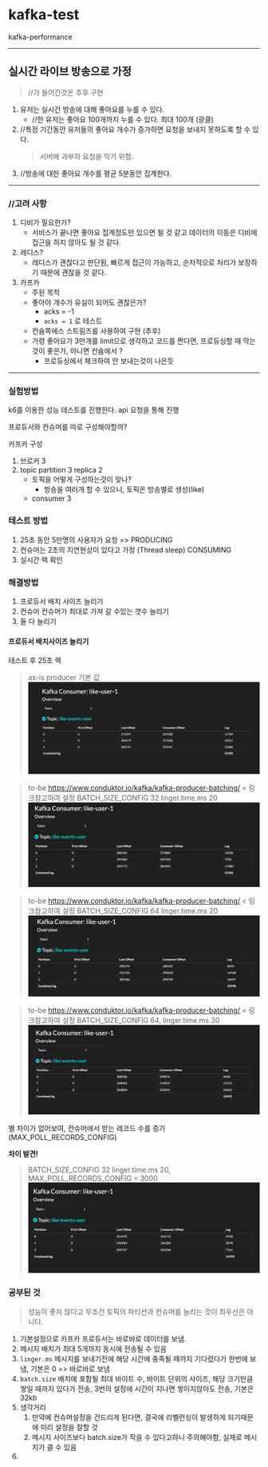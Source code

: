 # kafka-test
kafka-performance

<hr>

## 실시간 라이브 방송으로 가정
> //가 들어간것은 추후 구현

1. 유저는 실시간 방송에 대해 좋아요를 누를 수 있다.
   - //한 유저는 좋아요 100개까지 누를 수 있다. 최대 100개 (광클) 
2. //특정 기간동안 유저들의 좋아요 개수가 증가하면 요청을 보내지 못하도록 할 수 있다.
    > 서버에 과부하 요청을 막기 위함.
3. //방송에 대한 좋아요 개수를 평균 5분동안 집계한다.

<hr>

### //고려 사항

1. 디비가 필요한가?
   - 서비스가 끝나면 좋아요 집계정도만 있으면 될 것 같고 데이터의 이동은 디비에 접근을 하지 않아도 될 것 같다.
2. 레디스? 
   - 레디스가 괜찮다고 판단됨, 빠르게 접근이 가능하고, 순차적으로 처리가 보장하기 때문에 괜찮을 것 같다.
3. 카프카
    - 주된 목적
    - 좋아야 개수가 유실이 되어도 괜찮은가? 
      - acks = -1
      - `acks = 1` 로 테스트
    - 컨슘쪽에스 스트림즈를 사용하여 구현 (추후)
    - 가령 좋아요가 3만개를 limit으로 생각하고 코드를 짠다면, 프로듀싱할 때 막는것이 좋은가, 아니면 컨슘에서 ?
      - 프로듀싱에서 체크하여 안 보내는것이 나은듯
<hr>

### 실험방법
k6를 이용한 성능 테스트를 진행한다.
api 요청을 통해 진행

프로듀서와 컨슈머를 따로 구성해야할까?

카프카 구성
1. 브로커 3
2. topic partition 3 replica 2
   - 토픽을 어떻게 구성하는것이 맞나?
     - 방송을 여러개 할 수 있으니, 토픽은 방송별로 생성(like)
   - consumer 3


### 테스트 방법
1. 25초 동안 5만명의 사용자가 요청 => PRODUCING
2. 컨슈머는 2초의 지연현상이 있다고 가정 (Thread sleep) CONSUMING
3. 실시간 렉 확인


### 해결방법
1. 프로듀서 배치 사이즈 늘리기
2. 컨슈머 컨슈머가 최대로 가져 갈 수있는 갯수 늘리기
3. 둘 다 늘리기

#### 프로듀서 배치사이즈 늘리기

테스트 후 25초 렉
> as-is producer 기본 값
![kafka_producer_not_settgins](./image/basic-settings.png)


> to-be https://www.conduktor.io/kafka/kafka-producer-batching/ < 링크참고하여 설정 BATCH_SIZE_CONFIG 32 linger.time.ms 20
![kafka_producer_not_settgins](./image/32kb-settings.png)

> to-be https://www.conduktor.io/kafka/kafka-producer-batching/ < 링크참고하여 설정 BATCH_SIZE_CONFIG 64 linger.time.ms 20
![kafka_producer_not_settgins](./image/64kb-settings.png)

> to-be https://www.conduktor.io/kafka/kafka-producer-batching/ < 링크참고하여 설정 BATCH_SIZE_CONFIG 64, linger.time.ms 30
![kafka_producer_not_settgins](./image/linger-30-64kb.png)

별 차이가 없어보여, 컨슈머에서 받는 레코드 수를 증가(MAX_POLL_RECORDS_CONFIG)

<b> 차이 발견!</b>

> BATCH_SIZE_CONFIG 32 linger.time.ms 20, MAX_POLL_RECORDS_CONFIG = 3000
![kafka_producer_not_settgins](./image/consumer-max-record.png)


### 공부된 것

> 성능이 좋지 않다고 무조건  토픽의 파티션과 컨슈머를 늘리는 것이 최우선은 아니다.

1. 기본설정으로 카프카 프로듀서는 바로바로 데이터를 보냄.
2. 메시지 배치가 최대 5개까지 동시에 전송될 수 있음
3. `linger.ms` 메시지를 보내기전에 해당 시간에 충족될 때까지 기다렸다가 한번에 보냄, 기본은 0 => 바로바로 보냄
4. `batch.size` 배치에 포함될 최대 바이트 수, 바이트 단위의 사이즈, 해당 크기만큼 쌓일 때까지 있다가 전송, 3번의 설정에 시간이 지나면 쌓이지않아도 전송, 기본은 32kb
5. 생각거리
   1. 만약에 컨슈머설정을 건드리게 된다면, 결국에 리벨런싱이 발생하게 되기때문에 미리 설정을 잘할 것
   2. 메시지 사이즈보다 batch.size가 작을 수 있다고하니 주의해야함, 실제로 메시지가 클 수 있음
3. 